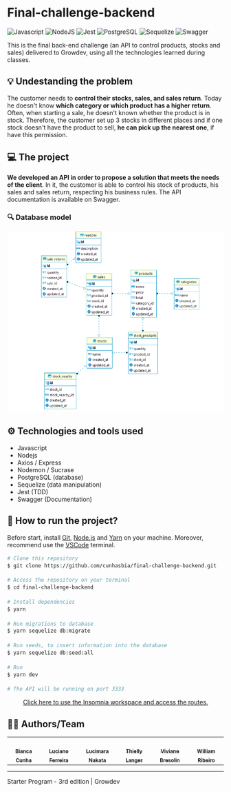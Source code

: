 # Final-challenge-backend
![Javascript](https://img.shields.io/badge/-Javascript-black?style=flat-square&logo=javascript)
![NodeJS](https://img.shields.io/badge/-NodeJS-black?style=flat-square&logo=node.js)
![Jest](https://img.shields.io/badge/-Jest-black?style=flat-square&logo=jest)
![PostgreSQL](https://img.shields.io/badge/-PostgreSQL-black?style=flat-square&logo=postgresql)
![Sequelize](https://img.shields.io/badge/-SequelizeORM-black?style=flat-square&logo=sequelize)
![Swagger](https://img.shields.io/badge/-Swagger-black?style=flat-square&logo=swagger)

This is the final back-end challenge (an API to control products, stocks and sales) delivered to Growdev, using all the technologies learned during classes.

## 💡 Undestanding the problem

The customer needs to **control their stocks, sales, and sales return**. Today he doesn't know **which category or which product has a higher return**. Often, when starting a sale, he doesn't known whether the product is in stock. Therefore, the customer set up 3 stocks in different places and if one stock doesn't have the product to sell, **he can pick up the nearest one**, if have this permission.

## 💻 The project

**We developed an API in order to propose a solution that meets the needs of the client**. In it, the customer is able to control his stock of products, his sales and sales return, respecting his business rules.
The API documentation is available on Swagger.

### 🔍 Database model

<div align="center">
  <img src="./.github/database.png" width="600px" alt="database">
</div>

## ⚙ Technologies and tools used

- Javascript
- Nodejs
- Axios / Express
- Nodemon / Sucrase
- PostgreSQL (database)
- Sequelize (data manipulation)
- Jest (TDD)
- Swagger (Documentation)

## 🚀 How to run the project?

Before start, install [Git](https://git-scm.com), [Node.js](https://nodejs.org/en/) and [Yarn](https://classic.yarnpkg.com/en/docs/install/#windows-stable) on your machine. Moreover, recommend use the [VSCode](https://code.visualstudio.com/) terminal.

```bash
# Clone this repository
$ git clone https://github.com/cunhasbia/final-challenge-backend.git

# Access the repository on your terminal
$ cd final-challenge-backend

# Install dependencies
$ yarn

# Run migrations to database
$ yarn sequelize db:migrate

# Run seeds, to insert information into the database
$ yarn sequelize db:seed:all

# Run
$ yarn dev

# The API will be running on port 3333
```

<p align="center">
  <a href="https://github.com/cunhasbia/final-challenge-backend/blob/main/workspace_insomnia" target="_blank">
    Click here to use the Insomnia workspace and access the routes.
  </a>
</p>

## 👩‍💻 Authors/Team  
<table>
  <tr>
    <td align="center">
      <a href="https://github.com/cunhasbia">
        <img src="https://avatars.githubusercontent.com/u/67087009?v=4" width="64px;" alt=""><br>
        <sub><b>Bianca Cunha</b></sub>
      </a><br>
    </td>
    <td align="center">
      <a href="https://github.com/Ferreira94">
        <img src="https://avatars.githubusercontent.com/u/62767018?v=4" width="64px;" alt=""><br>
        <sub><b>Luciano Ferreira</b></sub>
      </a><br>
    </td>
    <td align="center">
      <a href="https://github.com/lurnakata">
        <img src="https://avatars.githubusercontent.com/u/67387775?v=4" width="64px;" alt=""><br>
        <sub><b>Lucimara Nakata</b></sub>
      </a><br>
    </td>
    <td align="center">
      <a href="https://github.com/ThiellyLanger">
        <img src="https://avatars.githubusercontent.com/u/71675011?v=4" width="64px;" alt=""><br>
        <sub><b>Thielly Langer</b></sub>
      </a><br>
    </td>
    <td align="center">
      <a href="https://github.com/vivianebresolin">
        <img src="https://avatars.githubusercontent.com/u/47430692?v=4" width="64px;" alt=""><br>
        <sub><b>Viviane Bresolin</b></sub>
      </a><br>
    </td>
    <td align="center">
      <a href="https://github.com/stilljag">
        <img src="https://avatars.githubusercontent.com/u/60985185?v=4" width="64px;" alt=""><br>
        <sub><b>William Ribeiro</b></sub>
      </a><br>
    </td>    
  </tr>
</table>

<hr>

Starter Program - 3rd edition | Growdev
